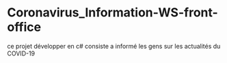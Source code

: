 # Coronavirus_Information-WS-front-office
ce projet développer en c# consiste a informé les gens sur les actualités du COVID-19
